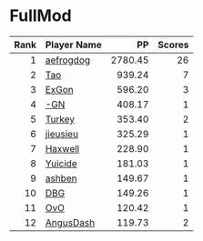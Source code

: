 # FullMod
| Rank | Player Name |  PP  | Scores |
| ----:|:----------- | ----:| ------:|
| 1 | [aefrogdog](https://osu.ppy.sh/u/4178672) | 2780.45 | 26 |
| 2 | [Tao](https://osu.ppy.sh/u/2167041) | 939.24 | 7 |
| 3 | [ExGon](https://osu.ppy.sh/u/214187) | 596.20 | 3 |
| 4 | [-GN](https://osu.ppy.sh/u/895581) | 408.17 | 1 |
| 5 | [Turkey](https://osu.ppy.sh/u/762193) | 353.40 | 2 |
| 6 | [jieusieu](https://osu.ppy.sh/u/759439) | 325.29 | 1 |
| 7 | [Haxwell](https://osu.ppy.sh/u/1726105) | 228.90 | 1 |
| 8 | [Yuicide](https://osu.ppy.sh/u/4263900) | 181.03 | 1 |
| 9 | [ashben](https://osu.ppy.sh/u/6143840) | 149.67 | 1 |
| 10 | [DBG](https://osu.ppy.sh/u/2526272) | 149.26 | 1 |
| 11 | [OvO](https://osu.ppy.sh/u/1517064) | 120.42 | 1 |
| 12 | [AngusDash](https://osu.ppy.sh/u/7241974) | 119.73 | 2 |
